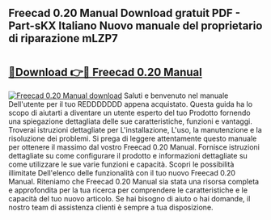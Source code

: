 ## Freecad 0.20 Manual Download gratuit PDF - Part-sKX Italiano Nuovo manuale del proprietario di riparazione mLZP7

# <h2><a href="http://dfbyg2i.blite.top/?on=Freecad+0.20+Manual">🔗Download 👉🔴 Freecad 0.20 Manual</a></h2>

[![Freecad 0.20 Manual download](https://i.imgur.com/lujVjoI.png)](http://dfbyg2i.blite.top/?on=Freecad+0.20+Manual)
Saluti e benvenuto nel manuale Dell'utente per il tuo REDDDDDDD appena acquistato. Questa guida ha lo scopo di aiutarti a diventare un utente esperto del tuo Prodotto fornendo una spiegazione dettagliata delle sue caratteristiche, funzioni e vantaggi. Troverai istruzioni dettagliate per L'installazione, L'uso, la manutenzione e la risoluzione dei problemi. Si prega di leggere attentamente questo manuale per ottenere il massimo dal vostro Freecad 0.20 Manual. Fornisce istruzioni dettagliate su come configurare il prodotto e informazioni dettagliate su come utilizzare le sue varie funzioni e capacità. Scopri le possibilità illimitate Dell'elenco delle funzionalità con il tuo nuovo Freecad 0.20 Manual. Riteniamo che Freecad 0.20 Manual sia stata una risorsa completa e approfondita per la tua ricerca per comprendere le caratteristiche e le capacità del tuo nuovo articolo. Se hai bisogno di aiuto o hai domande, il nostro team di assistenza clienti è sempre a tua disposizione.
